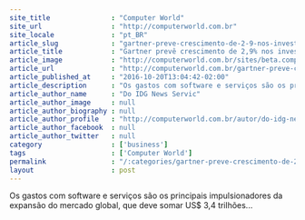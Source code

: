 ```yaml
---
site_title               : "Computer World"
site_url                 : "http://computerworld.com.br"
site_locale              : "pt_BR"
article_slug             : "gartner-preve-crescimento-de-2-9-nos-investimentos-em-ti-em-2017"
article_title            : "Gartner prevê crescimento de 2,9% nos investimentos em TI, em 2017"
article_image            : "http://computerworld.com.br/sites/beta.computerworld.com.br/files/news_articles/codigo_planeta.jpg"
article_url              : "http://computerworld.com.br/gartner-preve-crescimento-de-29-nos-investimentos-em-ti-em-2017"
article_published_at     : "2016-10-20T13:04:42-02:00"
article_description      : "Os gastos com software e serviços são os principais impulsionadores da expansão do mercado global, que deve somar US$ 3,4 trilhões..."
article_author_name      : "Do IDG News Servic"
article_author_image     : null
article_author_biography : null
article_author_profile   : "http://computerworld.com.br/autor/do-idg-news-service"
article_author_facebook  : null
article_author_twitter   : null
category                 : ['business']
tags                     : ['Computer World']
permalink                : "/:categories/gartner-preve-crescimento-de-2-9-nos-investimentos-em-ti-em-2017/"
layout                   : post
---
```


Os gastos com software e serviços são os principais impulsionadores da expansão do mercado global, que deve somar US$ 3,4 trilhões...
